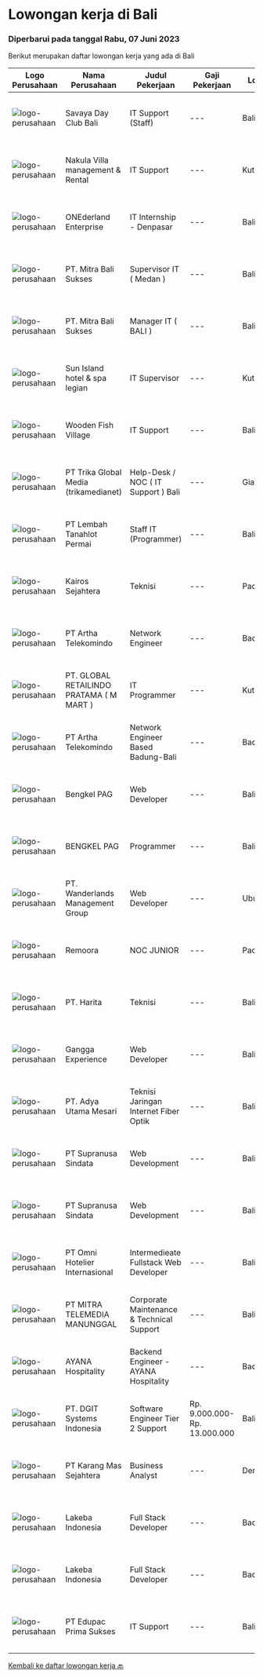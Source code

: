 
  # Lowongan kerja di Bali

  ### Diperbarui pada tanggal Rabu, 07 Juni 2023

  Berikut merupakan daftar lowongan kerja yang ada di Bali

  |Logo Perusahaan | Nama Perusahaan | Judul Pekerjaan | Gaji Pekerjaan | Lokasi | Deskripsi | Tanggal diunggah | Pranala |
  | -------------- | --------------- | --------------- | --------- | --------- | -------------- | ------- | ----------- |
  |![logo-perusahaan](https://i.ibb.co/sqvTCh9/112815900-stock-vector-no-image-available-icon-flat-vector.webp)|Savaya Day Club Bali|IT Support (Staff)|---|Bali|Responsibilities: Monitor, manage, and troubleshoot computer systems and networks in the office Provide technical support to employees regarding...|Selasa, 06 Juni 2023|https://www.jobstreet.co.id/id/job/it-support-staff-1035794714?token=0~ccd385f7-b073-4756-80f1-ddcc1a4ada3c&sectionRank=1&jobId=jobstreet-id-job-1035794714|
|![logo-perusahaan](https://i.ibb.co/sqvTCh9/112815900-stock-vector-no-image-available-icon-flat-vector.webp)|Nakula Villa management & Rental|IT Support|---|Kuta|- Placement : Jimbaran dan Nusa Dua- Able to Operate Microsoft Office- Understand IT Hardware, Software and Network- Able to handle technical IT...|Selasa, 06 Juni 2023|https://www.jobstreet.co.id/id/job/it-support-1035920602?token=0~ccd385f7-b073-4756-80f1-ddcc1a4ada3c&sectionRank=2&jobId=jobstreet-id-job-1035920602|
|![logo-perusahaan](https://i.ibb.co/sqvTCh9/112815900-stock-vector-no-image-available-icon-flat-vector.webp)|ONEderland Enterprise|IT Internship - Denpasar|---|Bali|Job descriptionONEderland Enterprise is currently open for #Internship opportunity for active students and fresh graduates to build up their career...|Selasa, 06 Juni 2023|https://www.jobstreet.co.id/id/job/it-internship-denpasar-1036022493?token=0~ccd385f7-b073-4756-80f1-ddcc1a4ada3c&sectionRank=3&jobId=jobstreet-id-job-1036022493|
|![logo-perusahaan](https://i.ibb.co/sqvTCh9/112815900-stock-vector-no-image-available-icon-flat-vector.webp)|PT. Mitra Bali Sukses|Supervisor IT ( Medan )|---|Bali|Kualifikasi:  Pendidikan minimal S1  Minimum 2 tahun Pengalaman   Kemampuan bekerja secara mandiri dan sebagai anggota tim Berkomunikasi secara...|Selasa, 06 Juni 2023|https://www.jobstreet.co.id/id/job/supervisor-it-medan-1035794707?token=0~ccd385f7-b073-4756-80f1-ddcc1a4ada3c&sectionRank=4&jobId=jobstreet-id-job-1035794707|
|![logo-perusahaan](https://i.ibb.co/sqvTCh9/112815900-stock-vector-no-image-available-icon-flat-vector.webp)|PT. Mitra Bali Sukses|Manager IT ( BALI )|---|Bali|Kualifikasi : Pendidikan minimal S1 jurusan Teknik Informatika / Sistem Informasi Memiliki pengalaman dalam pengelolaan infrastruktur IT minimal 3-5...|Selasa, 06 Juni 2023|https://www.jobstreet.co.id/id/job/manager-it-bali-1035794348?token=0~ccd385f7-b073-4756-80f1-ddcc1a4ada3c&sectionRank=5&jobId=jobstreet-id-job-1035794348|
|![logo-perusahaan](https://i.ibb.co/sqvTCh9/112815900-stock-vector-no-image-available-icon-flat-vector.webp)|Sun Island hotel & spa legian|IT Supervisor|---|Kuta|Menguasai : Computer, Networking (LAN, Wifi, Sharing Folder, Mikrotik,Cisco, PABX, Server ), Internet, Ms. Office, CPU, VHP (POS system), Vingcard key...|Selasa, 06 Juni 2023|https://www.jobstreet.co.id/id/job/it-supervisor-1035809581?token=0~ccd385f7-b073-4756-80f1-ddcc1a4ada3c&sectionRank=6&jobId=jobstreet-id-job-1035809581|
|![logo-perusahaan](https://i.ibb.co/sqvTCh9/112815900-stock-vector-no-image-available-icon-flat-vector.webp)|Wooden Fish Village|IT Support|---|Bali|IT SUPPORTSprawled across 44 hectares of prime beachfront land, NUANU is a new place in Bali that inspires an original way of living in harmony with...|Selasa, 06 Juni 2023|https://www.jobstreet.co.id/id/job/it-support-1035983856?token=0~ccd385f7-b073-4756-80f1-ddcc1a4ada3c&sectionRank=7&jobId=jobstreet-id-job-1035983856|
|![logo-perusahaan](https://i.ibb.co/sqvTCh9/112815900-stock-vector-no-image-available-icon-flat-vector.webp)|PT Trika Global Media (trikamedianet)|Help-Desk / NOC ( IT Support ) Bali|---|Gianyar|Kriteria: Bersedia bekerja di Gianyar,  Bali Penampilan Rapi dan Bersih Pendidikan minimal SMK / D3 / S1 Jurusan Teknik Jaringan Terbuka untuk Fresh...|Selasa, 06 Juni 2023|https://www.jobstreet.co.id/id/job/help-desk-noc-it-support-bali-1035920679?token=0~ccd385f7-b073-4756-80f1-ddcc1a4ada3c&sectionRank=8&jobId=jobstreet-id-job-1035920679|
|![logo-perusahaan](https://image-service-cdn.seek.com.au/38862973985675718f5b8fc2af6744a1740a6b16/ee4dce1061f3f616224767ad58cb2fc751b8d2dc)|PT Lembah Tanahlot Permai|Staff IT (Programmer)|---|Bali|Tugas Pokok  Jabatan                                                                      Menganalisa kebutuhan...|Selasa, 06 Juni 2023|https://www.jobstreet.co.id/id/job/staff-it-programmer-1036053462?token=0~ccd385f7-b073-4756-80f1-ddcc1a4ada3c&sectionRank=9&jobId=jobstreet-id-job-1036053462|
|![logo-perusahaan](https://i.ibb.co/sqvTCh9/112815900-stock-vector-no-image-available-icon-flat-vector.webp)|Kairos Sejahtera|Teknisi|---|Padang|Pengalaman yang terbukti sebagai teknisi jaringan atau posisi yang relevan Keterampilan diagnostik, pemecahan masalah, dan analitis yang luar biasa...|Selasa, 06 Juni 2023|https://www.jobstreet.co.id/id/job/teknisi-1036026469?token=0~ccd385f7-b073-4756-80f1-ddcc1a4ada3c&sectionRank=10&jobId=jobstreet-id-job-1036026469|
|![logo-perusahaan](https://image-service-cdn.seek.com.au/42331ff7086e2d8b042bccb97231fbe61b8dc8c7/ee4dce1061f3f616224767ad58cb2fc751b8d2dc)|PT Artha Telekomindo|Network Engineer|---|Badung|Kualifikasi: Umur maksimal 30 tahun Pendidikan minimal D3 Komputer / Teknik Informatika / sistem Informasi Menguasai dasar Komunikasi data LAN, WAN,...|Senin, 05 Juni 2023|https://www.jobstreet.co.id/id/job/network-engineer-4359289?token=0~ccd385f7-b073-4756-80f1-ddcc1a4ada3c&sectionRank=11&jobId=jobstreet-id-job-4359289|
|![logo-perusahaan](https://i.ibb.co/sqvTCh9/112815900-stock-vector-no-image-available-icon-flat-vector.webp)|PT. GLOBAL RETAILINDO PRATAMA ( M MART )|IT Programmer|---|Kuta|Berusia maksimal 25 tahun Pendidikan minimal Sarjana Stara (S1) Memiliki 1 tahun pengalaman kerja lebih disukai Menguasai laravel Menguasai OOP...|Selasa, 06 Juni 2023|https://www.jobstreet.co.id/id/job/it-programmer-1035921103?token=0~ccd385f7-b073-4756-80f1-ddcc1a4ada3c&sectionRank=12&jobId=jobstreet-id-job-1035921103|
|![logo-perusahaan](https://image-service-cdn.seek.com.au/42331ff7086e2d8b042bccb97231fbe61b8dc8c7/ee4dce1061f3f616224767ad58cb2fc751b8d2dc)|PT Artha Telekomindo|Network Engineer Based Badung-Bali|---|Badung|Kualifikasi: Umur maksimal 30 tahun Pendidikan minimal D3 Komputer / Teknik Informatika / sistem Informasi Menguasai dasar Komunikasi data LAN, WAN,...|Senin, 05 Juni 2023|https://www.jobstreet.co.id/id/job/network-engineer-based-badung-bali-4359842?token=0~ccd385f7-b073-4756-80f1-ddcc1a4ada3c&sectionRank=13&jobId=jobstreet-id-job-4359842|
|![logo-perusahaan](https://i.ibb.co/sqvTCh9/112815900-stock-vector-no-image-available-icon-flat-vector.webp)|Bengkel PAG|Web Developer|---|Bali|PERSYARATANMenguasai pemrogamman PHP/HTMLPengalaman kerja minimal 1 tahun sebagai progammerFresh graduate dipersilahkan melamarPernah membuat project...|Selasa, 06 Juni 2023|https://www.jobstreet.co.id/id/job/web-developer-1035879593?token=0~ccd385f7-b073-4756-80f1-ddcc1a4ada3c&sectionRank=14&jobId=jobstreet-id-job-1035879593|
|![logo-perusahaan](https://i.ibb.co/sqvTCh9/112815900-stock-vector-no-image-available-icon-flat-vector.webp)|BENGKEL PAG|Programmer|---|Bali|Minimal pendidikan S1 (Teknik Informatika, Komputer) Menguasai pemrograman PHP (PHP Native) Memiliki pengalaman kerja di bidang IT Menguasai database...|Selasa, 06 Juni 2023|https://www.jobstreet.co.id/id/job/programmer-1035825063?token=0~ccd385f7-b073-4756-80f1-ddcc1a4ada3c&sectionRank=15&jobId=jobstreet-id-job-1035825063|
|![logo-perusahaan](https://i.ibb.co/sqvTCh9/112815900-stock-vector-no-image-available-icon-flat-vector.webp)|PT. Wanderlands Management Group|Web Developer|---|Ubud|Responsible for the design and construction of websites.Ensure that sites meet user expectations by ensuring they look good, run smoothly and offer...|Selasa, 06 Juni 2023|https://www.jobstreet.co.id/id/job/web-developer-1035868803?token=0~ccd385f7-b073-4756-80f1-ddcc1a4ada3c&sectionRank=16&jobId=jobstreet-id-job-1035868803|
|![logo-perusahaan](https://i.ibb.co/sqvTCh9/112815900-stock-vector-no-image-available-icon-flat-vector.webp)|Remoora|NOC JUNIOR|---|Padang|Mampu memahami konsep TCP IPMemahami cara kerja internetMampu mengkonfigurasi router mikrotik dan ciscoMemahami konsep layer 2 switchingMampu...|Selasa, 06 Juni 2023|https://www.jobstreet.co.id/id/job/noc-junior-1035809477?token=0~ccd385f7-b073-4756-80f1-ddcc1a4ada3c&sectionRank=17&jobId=jobstreet-id-job-1035809477|
|![logo-perusahaan](https://i.ibb.co/sqvTCh9/112815900-stock-vector-no-image-available-icon-flat-vector.webp)|PT. Harita|Teknisi|---|Bali|Saat ini, jaringan internet merupakan kebutuhan utama banyak perusahaan. Hasilnya, network engineer adalah profesi yang dibutuhkan.Hal itu diperlukan...|Selasa, 06 Juni 2023|https://www.jobstreet.co.id/id/job/teknisi-1035765758?token=0~ccd385f7-b073-4756-80f1-ddcc1a4ada3c&sectionRank=18&jobId=jobstreet-id-job-1035765758|
|![logo-perusahaan](https://i.ibb.co/sqvTCh9/112815900-stock-vector-no-image-available-icon-flat-vector.webp)|Gangga Experience|Web Developer|---|Bali|Gangga Experience Management membuka lowongan Web Developer dengan kriteria sebagai berikut :- Menguasai bahasa pemrograman HTML, CSS, PHP dan...|Selasa, 06 Juni 2023|https://www.jobstreet.co.id/id/job/web-developer-1035788604?token=0~ccd385f7-b073-4756-80f1-ddcc1a4ada3c&sectionRank=19&jobId=jobstreet-id-job-1035788604|
|![logo-perusahaan](https://i.ibb.co/sqvTCh9/112815900-stock-vector-no-image-available-icon-flat-vector.webp)|PT. Adya Utama Mesari|Teknisi Jaringan Internet Fiber Optik|---|Bali|Mengawali Karier  Prospek Karier  Tips KarierKenalan dengan Profesi Network Engineer, Pengelola Utama Database Milik PerusahaanDiperbarui 25 Agu 2021...|Selasa, 06 Juni 2023|https://www.jobstreet.co.id/id/job/teknisi-jaringan-internet-fiber-optik-1035788076?token=0~ccd385f7-b073-4756-80f1-ddcc1a4ada3c&sectionRank=20&jobId=jobstreet-id-job-1035788076|
|![logo-perusahaan](https://image-service-cdn.seek.com.au/c5a65ce26fe37988ca6de0527f6e45d074dea865/ee4dce1061f3f616224767ad58cb2fc751b8d2dc)|PT Supranusa Sindata|Web Development|---|Bali|1. menguasai HTML, CSS dan Javascript. menguasai Type Script dan SASS 2. Familiar dengan ecosystem ****** dan memahami dengan baik ******3. afamiliar...|Selasa, 06 Juni 2023|https://www.jobstreet.co.id/id/job/web-development-1036053658?token=0~ccd385f7-b073-4756-80f1-ddcc1a4ada3c&sectionRank=21&jobId=jobstreet-id-job-1036053658|
|![logo-perusahaan](https://image-service-cdn.seek.com.au/c5a65ce26fe37988ca6de0527f6e45d074dea865/ee4dce1061f3f616224767ad58cb2fc751b8d2dc)|PT Supranusa Sindata|Web Development|---|Bali|1. menguasai HTML, CSS dan Javascript. menguasai Type Script dan SASS 2. Familiar dengan ecosystem ****** dan memahami dengan baik ******3. afamiliar...|Selasa, 06 Juni 2023|https://www.jobstreet.co.id/id/job/web-development-1036039826?token=0~ccd385f7-b073-4756-80f1-ddcc1a4ada3c&sectionRank=22&jobId=jobstreet-id-job-1036039826|
|![logo-perusahaan](https://i.ibb.co/sqvTCh9/112815900-stock-vector-no-image-available-icon-flat-vector.webp)|PT Omni Hotelier Internasional|Intermedieate Fullstack Web Developer|---|Bali|Pendidikan minimal SMK/D1 (sederajat) jurusan Informatika &amp; RPL Memahami / menguasai PHP (laravel &amp; framework sejenis), Vue js &amp; React js...|Selasa, 06 Juni 2023|https://www.jobstreet.co.id/id/job/intermedieate-fullstack-web-developer-1035771011?token=0~ccd385f7-b073-4756-80f1-ddcc1a4ada3c&sectionRank=23&jobId=jobstreet-id-job-1035771011|
|![logo-perusahaan](https://image-service-cdn.seek.com.au/398a6ca8294170c3b5681b36d7ad4334c52062ed/ee4dce1061f3f616224767ad58cb2fc751b8d2dc)|PT MITRA TELEMEDIA MANUNGGAL|Corporate Maintenance & Technical Support|---|Bali|Tugas Dan Tanggung Jawab Corporate Maintenance &amp; Technical Support: - Melakukan Troubleshooting onsite terhadap permasalahan/kendala yang dialami...|Minggu, 04 Juni 2023|https://www.jobstreet.co.id/id/job/corporate-maintenance-technical-support-1035875582?token=0~ccd385f7-b073-4756-80f1-ddcc1a4ada3c&sectionRank=24&jobId=jobstreet-id-job-1035875582|
|![logo-perusahaan](https://i.ibb.co/sqvTCh9/112815900-stock-vector-no-image-available-icon-flat-vector.webp)|AYANA Hospitality|Backend Engineer - AYANA Hospitality|---|Badung|Being a core developer of our backend system such as booking-engine, app and rewards backend. Collaborating in our Automation Project. Participate in...|Selasa, 06 Juni 2023|https://www.jobstreet.co.id/id/job/backend-engineer-ayana-hospitality-1035968659?token=0~ccd385f7-b073-4756-80f1-ddcc1a4ada3c&sectionRank=25&jobId=jobstreet-id-job-1035968659|
|![logo-perusahaan](https://image-service-cdn.seek.com.au/721402f73be051d09706509a4a2f9961fb2ec206/ee4dce1061f3f616224767ad58cb2fc751b8d2dc)|PT. DGIT Systems Indonesia|Software Engineer Tier 2 Support|Rp. 9.000.000-Rp. 13.000.000|Bali|At CSG, you're more than your resume. We want your diverse perspective and unique background to help us enrich the work we do together. We believe...|Selasa, 06 Juni 2023|https://www.jobstreet.co.id/id/job/software-engineer-tier-2-support-4360261?token=0~ccd385f7-b073-4756-80f1-ddcc1a4ada3c&sectionRank=26&jobId=jobstreet-id-job-4360261|
|![logo-perusahaan](https://image-service-cdn.seek.com.au/46eaa99b480ebc058935ab7c7ca5cf5c2f46d6da/ee4dce1061f3f616224767ad58cb2fc751b8d2dc)|PT Karang Mas Sejahtera|Business Analyst|---|Denpasar|Making financial projection for financing, business expansion, and new business purposes. Conduct data interpretation and analysis report such as...|Senin, 05 Juni 2023|https://www.jobstreet.co.id/id/job/business-analyst-4359126?token=0~ccd385f7-b073-4756-80f1-ddcc1a4ada3c&sectionRank=27&jobId=jobstreet-id-job-4359126|
|![logo-perusahaan](https://i.ibb.co/sqvTCh9/112815900-stock-vector-no-image-available-icon-flat-vector.webp)|Lakeba Indonesia|Full Stack Developer|---|Badung|ABOUT USLakeba Group is one of Australia's most innovative and exciting new technology companies, internationally recognised by The Financial Times as...|Selasa, 06 Juni 2023|https://www.jobstreet.co.id/id/job/full-stack-developer-1035675535?token=0~ccd385f7-b073-4756-80f1-ddcc1a4ada3c&sectionRank=28&jobId=jobstreet-id-job-1035675535|
|![logo-perusahaan](https://i.ibb.co/sqvTCh9/112815900-stock-vector-no-image-available-icon-flat-vector.webp)|Lakeba Indonesia|Full Stack Developer|---|Badung|ABOUT USLakeba Group is one of Australia's most innovative and exciting new technology companies, internationally recognised by The Financial Times as...|Selasa, 06 Juni 2023|https://www.jobstreet.co.id/id/job/full-stack-developer-1035773417?token=0~ccd385f7-b073-4756-80f1-ddcc1a4ada3c&sectionRank=29&jobId=jobstreet-id-job-1035773417|
|![logo-perusahaan](https://image-service-cdn.seek.com.au/56b47aa8d9c863fb62623eebbbfd46af50cf5bb9/ee4dce1061f3f616224767ad58cb2fc751b8d2dc)|PT Edupac Prima Sukses|IT Support|---|Bali|Having Knowledge of IT Hardware, Network/LAN, Internet server, Windows , Office, Including installation and troubleshoting Good Communication skill in...|Rabu, 31 Mei 2023|https://www.jobstreet.co.id/id/job/it-support-4355340?token=0~ccd385f7-b073-4756-80f1-ddcc1a4ada3c&sectionRank=30&jobId=jobstreet-id-job-4355340|


  [Kembali ke daftar lowongan kerja 🔙](../README.md#daftar-lowongan-kerja)
  